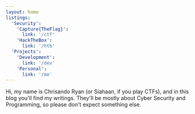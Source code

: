 ```yaml
---
layout: home
listings:
  'Security':
    'Capture{TheFlag}':
      link: '/ctf'
    'HackTheBox':
      link: '/htb'
  'Projects':
    'Development':
      link: '/dev'
    'Personal':
      link: '/me'
---
```


Hi, my name is Chrisando Ryan (or Siahaan, if you play CTFs), and in this blog you'll find my writings. They'll be mostly about Cyber Security and Programming, so please don't expect something else.